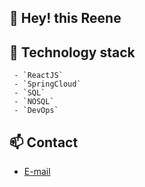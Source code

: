 ## :rocket: Hey! this Reene
## :book: Technology stack 
     - `ReactJS`
     - `SpringCloud`
     - `SQL`
     - `NOSQL`
     - `DevOps`
     
## :mailbox: Contact
 - <a target="_blank" href="mailto:reene44444@gmail.com">E-mail</a>
